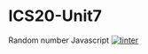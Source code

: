 # ICS20-Unit7
Random number Javascript
[![linter](https://github.com/TemirlanAmerzhan/ICS20-Unit7/workflows/linter/badge.svg)](https://github.com/marketplace/actions/super-linter)
